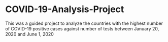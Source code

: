 # COVID-19-Analysis-Project
This was a guided project to analyze the countries with the highest number of COVID-19 positive cases against number of tests between January 20, 2020 and June 1, 2020 
